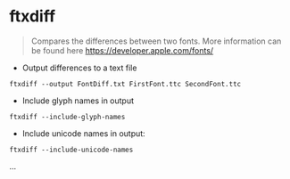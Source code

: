 # ftxdiff

> Compares the differences between two fonts. More information can be found here https://developer.apple.com/fonts/

- Output differences to a text file

`ftxdiff --output FontDiff.txt FirstFont.ttc SecondFont.ttc`

- Include glyph names in output

`ftxdiff --include-glyph-names` 

- Include unicode names in output:

`ftxdiff --include-unicode-names`

...
